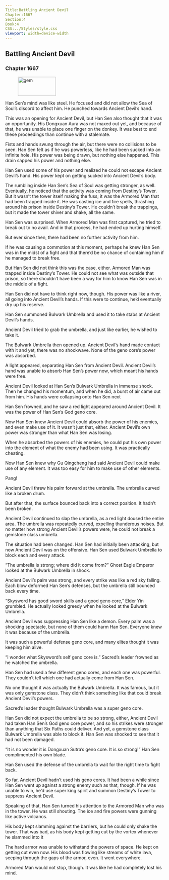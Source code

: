 ```yaml
---
Title:Battling Ancient Devil 
Chapter:1667 
Section:4 
Book:4 
CSS:../Styles/style.css 
viewport: width=device-width
---
```

  
## Battling Ancient Devil
### Chapter 1667
  
<figure>
	<img src="../Images/gem.gif" alt="gem" id="gem" width="120" height="60" />
</figure>
  

  
Han Sen’s mind was like steel. He focused and did not allow the Sea of Soul’s discord to affect him. He punched towards Ancient Devil’s hand.

This was an opening for Ancient Devil, but Han Sen also thought that it was an opportunity. His Dongxuan Aura was not maxed out yet, and because of that, he was unable to place one finger on the donkey. It was best to end these proceedings than continue with a stalemate.

Fists and hands swung through the air, but there were no collisions to be seen. Han Sen felt as if he was powerless, like he had been sucked into an infinite hole. His power was being drawn, but nothing else happened. This drain sapped his power and nothing else.

Han Sen used some of his power and realized he could not escape Ancient Devil’s hand. His power kept on getting sucked into Ancient Devil’s body.

The rumbling inside Han Sen’s Sea of Soul was getting stronger, as well. Eventually, he noticed that the activity was coming from Destiny’s Tower. But it wasn’t the tower itself making the fuss; it was the Armored Man that had been trapped inside it. He was casting ice and fire spells, thrashing around his prison inside Destiny’s Tower. He couldn’t break the trappings, but it made the tower shiver and shake, all the same.

Han Sen was surprised. When Armored Man was first captured, he tried to break out to no avail. And in that process, he had ended up hurting himself.

But ever since then, there had been no further activity from him.

If he was causing a commotion at this moment, perhaps he knew Han Sen was in the midst of a fight and that there’d be no chance of containing him if he managed to break free.

But Han Sen did not think this was the case, either. Armored Man was trapped inside Destiny’s Tower. He could not see what was outside that prison, so there shouldn’t have been a way for him to know Han Sen was in the middle of a fight.

Han Sen did not have to think right now, though. His power was like a river, all going into Ancient Devil’s hands. If this were to continue, he’d eventually dry up his reserve.

Han Sen summoned Bulwark Umbrella and used it to take stabs at Ancient Devil’s hands.

Ancient Devil tried to grab the umbrella, and just like earlier, he wished to take it.

The Bulwark Umbrella then opened up. Ancient Devil’s hand made contact with it and yet, there was no shockwave. None of the geno core’s power was absorbed.

A light appeared, separating Han Sen from Ancient Devil. Ancient Devil’s hand was unable to absorb Han Sen’s power now, which meant his hands were free.

Ancient Devil looked at Han Sen’s Bulwark Umbrella in immense shock. Then he changed his momentum, and when he did, a burst of air came out from him. His hands were collapsing onto Han Sen next

Han Sen frowned, and he saw a red light appeared around Ancient Devil. It was the power of Han Sen’s God geno core.

Now Han Sen knew Ancient Devil could absorb the power of his enemies, and even make use of it. It wasn’t just that, either. Ancient Devil’s own power was stronger than what Han Sen was losing.

When he absorbed the powers of his enemies, he could put his own power into the element of what the enemy had been using. It was practically cheating.

Now Han Sen knew why Gu Qingcheng had said Ancient Devil could make use of any element. It was too easy for him to make use of other elements.

Pang!

Ancient Devil threw his palm forward at the umbrella. The umbrella curved like a broken drum.

But after that, the surface bounced back into a correct position. It hadn’t been broken.

Ancient Devil continued to slap the umbrella, as a red light doused the entire area. The umbrella was repeatedly curved, expelling thunderous noises. But no matter how strong Ancient Devil’s powers were, he could not break a gemstone class umbrella.

The situation had been changed. Han Sen had initially been attacking, but now Ancient Devil was on the offensive. Han Sen used Bulwark Umbrella to block each and every attack.

“The umbrella is strong; where did it come from?” Ghost Eagle Emperor looked at the Bulwark Umbrella in shock.

Ancient Devil’s palm was strong, and every strike was like a red sky falling. Each blow deformed Han Sen’s defenses, but the umbrella still bounced back every time.

“Skysword has good sword skills and a good geno core,” Elder Yin grumbled. He actually looked greedy when he looked at the Bulwark Umbrella.

Ancient Devil was suppressing Han Sen like a demon. Every palm was a shocking spectacle, but none of them could harm Han Sen. Everyone knew it was because of the umbrella.

It was such a powerful defense geno core, and many elites thought it was keeping him alive.

“I wonder what Skysword’s self geno core is.” Sacred’s leader frowned as he watched the umbrella.

Han Sen had used a few different geno cores, and each one was powerful. They couldn’t tell which one had actually come from Han Sen.

No one thought it was actually the Bulwark Umbrella. It was famous, but it was only gemstone class. They didn’t think something like that could break Ancient Devil’s powers.

Sacred’s leader thought Bulwark Umbrella was a super geno core.

Han Sen did not expect the umbrella to be so strong, either, Ancient Devil had taken Han Sen’s God geno core power, and so his strikes were stronger than anything that Six Paths could deliver. And yet, a gemstone class Bulwark Umbrella was able to block it. Han Sen was shocked to see that it had not been damaged.

“It is no wonder it is Dongxuan Sutra’s geno core. It is so strong!” Han Sen complimented his own blade.

Han Sen used the defense of the umbrella to wait for the right time to fight back.

So far, Ancient Devil hadn’t used his geno cores. It had been a while since Han Sen went up against a strong enemy such as that, though. If he was unable to win, he’d use super king spirit and summon Destiny’s Tower to suppress Ancient Devil.

Speaking of that, Han Sen turned his attention to the Armored Man who was in the tower. He was still shouting. The ice and fire powers were gunning like active volcanos.

His body kept slamming against the barriers, but he could only shake the tower. That was bad, as his body kept getting cut by the vortex whenever he slammed into it

The hard armor was unable to withstand the powers of space. He kept on getting cut even now. His blood was flowing like streams of white lava, seeping through the gaps of the armor, even. It went everywhere.

Armored Man would not stop, though. It was like he had completely lost his mind.